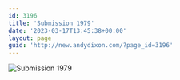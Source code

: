 ```yaml
---
id: 3196
title: 'Submission 1979'
date: '2023-03-17T13:45:38+00:00'
layout: page
guid: 'http://new.andydixon.com/?page_id=3196'
---
```


![Submission 1979](https://i0.wp.com/assets.g8x2.ldn.idrivee2-23.com/posters/Submission%201979%2001.jpg?w=1200&ssl=1 "Submission 1979")